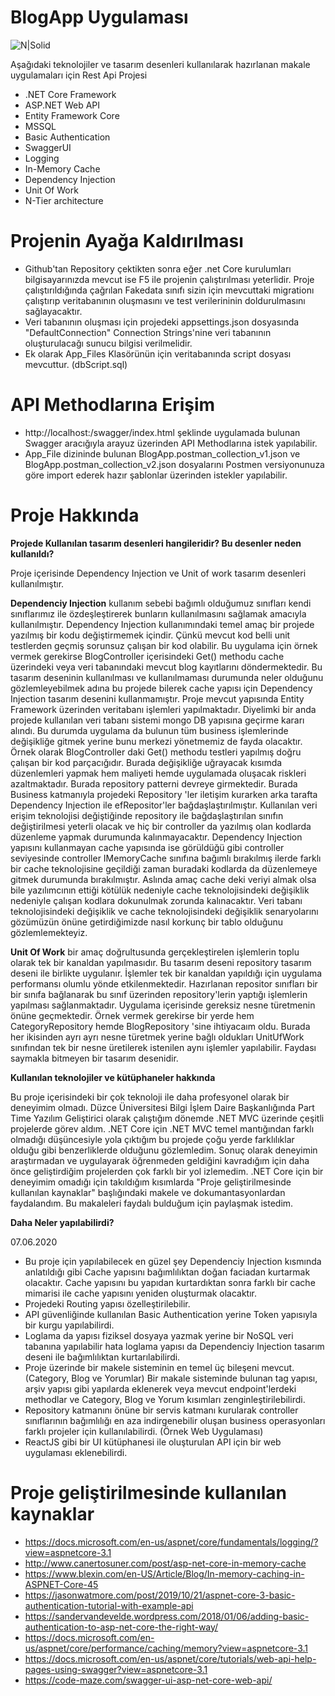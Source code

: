 # BlogApp Uygulaması

![N|Solid](https://lh3.googleusercontent.com/proxy/O8QVQ8tV-rwr8suIe4bQkx28w02Px2aUBlgzXQWRbnlc6pKXY76rjpdhe2p6NoyCyaseJG6vgnfH-UQnwLU15iY)

Aşağıdaki teknolojiler ve tasarım desenleri kullanılarak hazırlanan makale uygulamaları için Rest Api Projesi

  - .NET Core Framework 
  - ASP.NET Web API
  - Entity Framework Core
  - MSSQL
  - Basic Authentication
  - SwaggerUI
  - Logging
  - In-Memory Cache
  - Dependency Injection
  - Unit Of Work
  - N-Tier architecture

# Projenin Ayağa Kaldırılması

  - Github'tan Repository çektikten sonra eğer .net Core kurulumları bilgisayarınızda mevcut ise F5 ile projenin çalıştırılması yeterlidir. Proje çalıştırıldığında çağrılan Fakedata sınıfı sizin için mevcuttaki migrationı çalıştırıp veritabanının oluşmasını ve test verilerininin doldurulmasını sağlayacaktır. 
  - Veri tabanının oluşması için projedeki appsettings.json dosyasında "DefaultConnection" Connection Strings'nine veri tabanının oluşturulacağı sunucu bilgisi verilmelidir.
  - Ek olarak App_Files Klasörünün için veritabanında script dosyası mevcuttur. (dbScript.sql)

# API Methodlarına Erişim

  - http://localhost:<port>/swagger/index.html şeklinde uygulamada bulunan Swagger aracığıyla arayuz üzerinden API Methodlarına istek yapılabilir.
  - App_File dizininde bulunan BlogApp.postman_collection_v1.json ve BlogApp.postman_collection_v2.json dosyalarını Postmen versiyonunuza göre import ederek hazır şablonlar üzerinden istekler yapılabilir.
  
# Proje Hakkında

**Projede Kullanılan tasarım desenleri hangileridir? Bu desenler neden kullanıldı?**

 Proje içerisinde Dependency Injection ve Unit of work tasarım desenleri kullanılmıştır. 
 
 **Dependenciy Injection** kullanım sebebi bağımlı olduğumuz sınıfları kendi sınıflarımız ile özdeşleştirerek bunların kullanılmasını sağlamak amacıyla kullanılmıştır. Dependency Injection kullanımındaki temel amaç bir projede yazılmış bir kodu değiştirmemek içindir. Çünkü mevcut kod belli unit testlerden geçmiş sorunsuz çalışan bir kod olabilir. Bu uygulama için örnek vermek gerekirse BlogController içerisindeki Get() methodu cache üzerindeki veya veri tabanındaki mevcut blog kayıtlarını döndermektedir. Bu tasarım deseninin kullanılması ve kullanılmaması durumunda neler olduğunu gözlemleyebilmek adına bu projede bilerek cache yapısı için Dependency Injection tasarım desenini kullanmamıştır. Proje mevcut yapısında Entity Framework üzerinden veritabanı işlemleri yapılmaktadır. Diyelimki bir anda projede kullanılan veri tabanı sistemi mongo DB yapısına geçirme kararı alındı. Bu durumda uygulama da bulunun tüm business işlemlerinde değişikliğe gitmek yerine bunu merkezi yönetmemiz de fayda olacaktır. Örnek olarak BlogController daki Get() methodu testleri yapılmış doğru çalışan bir kod parçacığıdır. Burada değişikliğe uğrayacak kısımda düzenlemleri yapmak hem maliyeti hemde uygulamada oluşacak riskleri azaltmaktadır. Burada repository patterni devreye girmektedir. Burada Business katmanıyla projedeki Repository 'ler iletişim kurarken arka tarafta Dependency Injection ile efRepositor'ler bağdaşlaştırılmıştır. Kullanılan veri erişim teknolojisi değiştiğinde repository ile bağdaşlaştırılan sınıfın değiştirilmesi yeterli olacak ve hiç bir controller da yazılmış olan kodlarda düzenleme yapmak durumunda kalınmayacaktır. Dependency Injection yapısını kullanmayan cache yapısında ise görüldüğü gibi controller seviyesinde controller IMemoryCache sınıfına bağımlı bırakılmış ilerde farklı bir cache teknolojisine geçildiği zaman buradaki kodlarda da düzenlemeye gitmek durumunda bırakılmıştır. Aslında amaç cache deki veriyi almak olsa bile yazılımcının ettiği kötülük nedeniyle cache teknolojisindeki değişiklik nedeniyle çalışan kodlara dokunulmak zorunda kalınacaktır. Veri tabanı teknolojisindeki değişiklik ve cache teknolojisindeki değişiklik senaryolarını gözümüzün önüne getirdiğimizde nasıl korkunç bir tablo olduğunu gözlemlemekteyiz.
 
  **Unit Of Work**  bir amaç doğrultusunda gerçekleştirelen işlemlerin toplu olarak tek bir kanaldan yapılmasıdır. Bu tasarım deseni repository tasarım deseni ile birlikte uygulanır. İşlemler tek bir kanaldan yapıldığı için uygulama performansı olumlu yönde etkilenmektedir. Hazırlanan repositor sınıfları bir bir sınıfa bağlanarak bu sınıf üzerinden repository'lerin yaptığı işlemlerin yapılması sağlanmaktadır. Uygulama içerisinde gereksiz nesne türetmenin önüne geçmektedir. Örnek vermek gerekirse bir yerde hem CategoryRepository hemde BlogRepository 'sine ihtiyacaım oldu. Burada her ikisinden ayrı ayrı nesne türetmek yerine bağlı oldukları UnitUfWork sınıfından tek bir nesne üretilerek istenilen aynı işlemler yapılabilir. Faydası saymakla bitmeyen bir tasarım desenidir.

**Kullanılan teknolojiler ve kütüphaneler hakkında**

Bu proje içerisindeki bir çok teknoloji ile daha profesyonel olarak bir deneyimim olmadı. Düzce Üniversitesi Bilgi İşlem Daire Başkanlığında Part Time Yazılım Geliştirici olarak çalıştığım dönemde .NET MVC üzerinde çeşitli projelerde görev aldım. .NET Core için .NET MVC temel mantığından farklı olmadığı düşüncesiyle yola çıktığım bu projede çoğu yerde farklılıklar olduğu gibi benzerliklerde olduğunu gözlemledim. Sonuç olarak deneyimin araştırmadan ve uygulayarak öğrenmeden geldiğini kavradığım için daha önce geliştirdiğim projelerden çok farklı bir yol izlemedim.  .NET Core için bir deneyimim omadığı için takıldığım kısımlarda "Proje geliştirilmesinde kullanılan kaynaklar" başlığındaki makele ve dokumantasyonlardan faydalandım. Bu makaleleri faydalı bulduğum için paylaşmak istedim. 

**Daha Neler yapılabilirdi?**

07.06.2020
*   Bu proje için yapılabilecek en güzel şey Dependenciy Injection kısmında anlatıldığı gibi Cache yapısını bağımlılıktan doğan faciadan kurtarmak olacaktır. Cache yapısını bu yapıdan kurtardıktan sonra farklı bir cache mimarisi ile cache yapısını yeniden oluşturmak olacaktır. 
*   Projedeki Routing yapısı özelleştirilebilir.
*   API güvenliğinde kullanılan Basic Authentication yerine Token yapısıyla bir kurgu yapılabilirdi.
*   Loglama da yapısı fiziksel dosyaya yazmak yerine bir NoSQL veri tabanına yapılabilir hata loglama yapısı da Dependenciy Injection tasarım deseni ile bağımlılıktan kurtarılabilirdi.
*   Proje üzerinde bir makele sisteminin en temel üç bileşeni mevcut. (Category, Blog ve Yorumlar) Bir makale sisteminde bulunan tag yapısı, arşiv yapısı gibi yapılarda eklenerek veya mevcut endpoint'lerdeki methodlar ve Category, Blog ve Yorum kısımları  zenginleştirilebilirdi.
*   Repository katmanını önüne bir servis katmanı kurularak controller sınıflarının bağımlılığı en aza indirgenebilir oluşan business operasyonları farklı projeler için kullanılabilirdi. (Örnek Web Uygulaması)
*   ReactJS gibi bir UI kütüphanesi ile oluşturulan API için bir web uygulaması eklenebilirdi. 


# Proje geliştirilmesinde kullanılan kaynaklar

  - https://docs.microsoft.com/en-us/aspnet/core/fundamentals/logging/?view=aspnetcore-3.1
  - http://www.canertosuner.com/post/asp-net-core-in-memory-cache
  - https://www.blexin.com/en-US/Article/Blog/In-memory-caching-in-ASPNET-Core-45
  - https://jasonwatmore.com/post/2019/10/21/aspnet-core-3-basic-authentication-tutorial-with-example-api
  - https://sandervandevelde.wordpress.com/2018/01/06/adding-basic-authentication-to-asp-net-core-the-right-way/
  - https://docs.microsoft.com/en-us/aspnet/core/performance/caching/memory?view=aspnetcore-3.1
  - https://docs.microsoft.com/en-us/aspnet/core/tutorials/web-api-help-pages-using-swagger?view=aspnetcore-3.1
  - https://code-maze.com/swagger-ui-asp-net-core-web-api/
